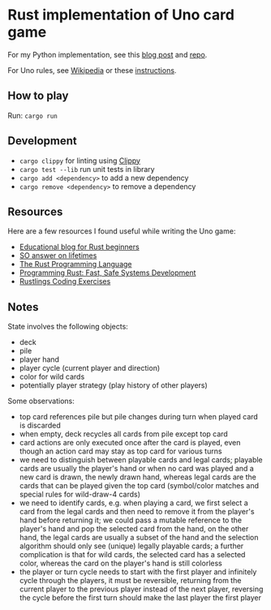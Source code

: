 # Rust implementation of Uno card game

For my Python implementation, see this [blog post](https://www.mloning.com/posts/implementing-uno-card-game-in-python) and [repo](https://github.com/mloning/uno-py).

For Uno rules, see [Wikipedia](<https://en.m.wikipedia.org/wiki/Uno_(card_game)>) or these [instructions](<https://service.mattel.com/instruction_sheets/UNO%20Power%20Grab%20Rules.pdf>).

## How to play

Run: `cargo run`

## Development

* `cargo clippy` for linting using [Clippy](https://github.com/rust-lang/rust-clippy)
* `cargo test --lib` run unit tests in library 
* `cargo add <dependency>` to add a new dependency
* `cargo remove <dependency>` to remove a dependency

## Resources

Here are a few resources I found useful while writing the Uno game:

* [Educational blog for Rust beginners](https://github.com/pretzelhammer/rust-blog/tree/master)
* [SO answer on lifetimes](https://stackoverflow.com/a/70674633/9334962)
* [The Rust Programming Language](https://doc.rust-lang.org/book/title-page.html)
* [Programming Rust: Fast, Safe Systems Development](https://www.goodreads.com/book/show/25550614-programming-rust)
* [Rustlings Coding Exercises](https://github.com/rust-lang/rustlings)

## Notes

State involves the following objects:

* deck
* pile 
* player hand
* player cycle (current player and direction)
* color for wild cards
* potentially player strategy (play history of other players)

Some observations:

* top card references pile but pile changes during turn when played card is discarded 
* when empty, deck recycles all cards from pile except top card
* card actions are only executed once after the card is played, even though an action card may stay as top card for various turns
* we need to distinguish between playable cards and legal cards; playable cards are usually the player's hand or when no card was played and a new card is drawn, the newly drawn hand, whereas legal cards are the cards that can be played given the top card (symbol/color matches and special rules for wild-draw-4 cards)
* we need to identify cards, e.g. when playing a card, we first select a card from the legal cards and then need to remove it from the player's hand before returning it; we could pass a mutable reference to the player's hand and pop the selected card from the hand, on the other hand, the legal cards are usually a subset of the hand and the selection algorithm should only see (unique) legally playable cards; a further complication is that for wild cards, the selected card has a selected color, whereas the card on the player's hand is still colorless
* the player or turn cycle needs to start with the first player and infinitely cycle through the players, it must be reversible, returning from the current player to the previous player instead of the next player, reversing the cycle before the first turn should make the last player the first player
